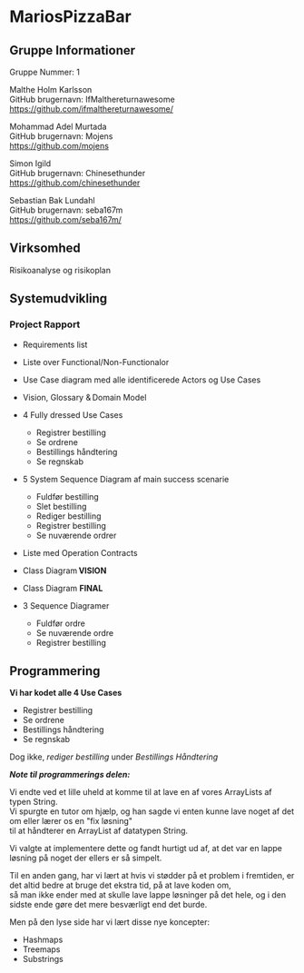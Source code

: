 <h1> MariosPizzaBar </h1>

<h2> Gruppe Informationer </h2>

Gruppe Nummer: 1

Malthe Holm Karlsson <br>
GitHub brugernavn: IfMalthereturnawesome <br>
https://github.com/ifmalthereturnawesome/

Mohammad Adel Murtada  <br>
GitHub brugernavn: Mojens <br>
https://github.com/mojens

Simon Igild <br>
GitHub brugernavn: Chinesethunder <br>
https://github.com/chinesethunder

Sebastian Bak Lundahl <br>
GitHub brugernavn: seba167m <br>
https://github.com/seba167m/

<h2> Virksomhed </h2>

Risikoanalyse og risikoplan


<h2> Systemudvikling  </h2>

<h3> Project Rapport </h3>

* Requirements list   

* Liste over Functional/Non-Functionalor

* Use Case diagram med alle identificerede Actors og Use Cases  

* Vision, Glossary & Domain Model   

* 4 Fully dressed Use Cases
   - Registrer bestilling
   - Se ordrene
   - Bestillings håndtering
   - Se regnskab
   
* 5 System Sequence Diagram af main success scenarie 
   - Fuldfør bestilling
   - Slet bestilling
   - Rediger bestilling
   - Registrer bestilling
   - Se nuværende ordrer
   
* Liste med Operation Contracts  

* Class Diagram **VISION**

* Class Diagram **FINAL**

* 3 Sequence Diagramer 
   - Fuldfør ordre
   - Se nuværende ordre
   - Registrer bestilling

<h2> Programmering  </h2>

**Vi har kodet alle 4 Use Cases**
   - Registrer bestilling
   - Se ordrene
   - Bestillings håndtering
   - Se regnskab

Dog ikke, *rediger bestilling* under *Bestillings Håndtering*

***Note til programmerings delen:***

Vi endte ved et lille uheld at komme til at lave en af vores ArrayLists af typen String. </br>
Vi spurgte en tutor om hjælp, og han sagde vi enten kunne lave noget af det om eller lærer os en "fix løsning" </br>
til at håndterer en ArrayList af datatypen String.

Vi valgte at implementere dette og fandt hurtigt ud af, at det var en lappe løsning på noget der ellers er så simpelt. </br>

Til en anden gang, har vi lært at hvis vi stødder på et problem i fremtiden, er det altid bedre at bruge det ekstra tid, på at lave koden om, </br>
så man ikke ender med at skulle lave lappe løsninger på det hele, og i den sidste ende gøre det mere besværligt end det burde.



Men på den lyse side har vi lært disse nye koncepter:
* Hashmaps
* Treemaps
* Substrings

